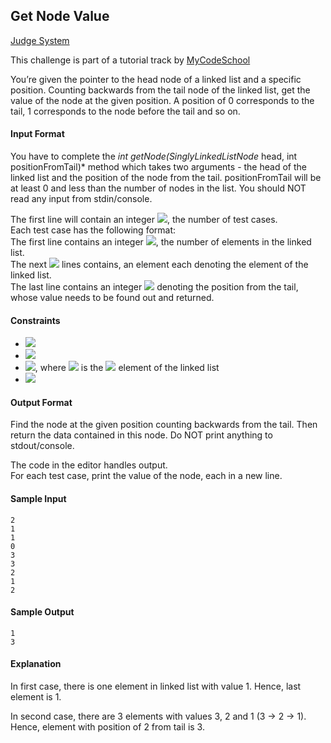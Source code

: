 ## Get Node Value

[Judge System]()

This challenge is part of a tutorial track by [MyCodeSchool](https://www.youtube.com/user/mycodeschool)

You’re given the pointer to the head node of a linked list and a specific position. Counting backwards from the tail node of the linked list, get the value of the node at the given position. A position of 0 corresponds to the tail, 1 corresponds to the node before the tail and so on.

#### Input Format

You have to complete the *int getNode(SinglyLinkedListNode* head, int positionFromTail)* method which takes two arguments - the head of the linked list and the position of the node from the tail. positionFromTail will be at least 0 and less than the number of nodes in the list. You should NOT read any input from stdin/console.

The first line will contain an integer <img src="https://latex.codecogs.com/svg.latex?\Large&space;t">, the number of test cases.<br>
Each test case has the following format:<br>
The first line contains an integer <img src="https://latex.codecogs.com/svg.latex?\Large&space;n">, the number of elements in the linked list.<br>
The next <img src="https://latex.codecogs.com/svg.latex?\Large&space;n"> lines contains, an element each denoting the element of the linked list.<br>
The last line contains an integer <img src="https://latex.codecogs.com/svg.latex?\Large&space;positionFromTail"> denoting the position from the tail, whose value needs to be found out and returned.

#### Constraints

- <img src="https://latex.codecogs.com/svg.latex?\Large&space;1\le{t}\le{10}">
- <img src="https://latex.codecogs.com/svg.latex?\Large&space;1\le{n}\le{1000}">
- <img src="https://latex.codecogs.com/svg.latex?\Large&space;1\le{list_i}\le{1000}">, where <img src="https://latex.codecogs.com/svg.latex?\Large&space;list_i"> is the <img src="https://latex.codecogs.com/svg.latex?\Large&space;i^{th}"> element of the linked list
- <img src="https://latex.codecogs.com/svg.latex?\Large&space;1\le{positionFromTail}<n">

#### Output Format

Find the node at the given position counting backwards from the tail. Then return the data contained in this node. Do NOT print anything to stdout/console.

The code in the editor handles output.<br>
For each test case, print the value of the node, each in a new line.

#### Sample Input
```
2
1
1
0
3
3
2
1
2
```
#### Sample Output
```
1
3
```
#### Explanation

In first case, there is one element in linked list with value 1. Hence, last element is 1.

In second case, there are 3 elements with values 3, 2 and 1 (3 -> 2 -> 1). Hence, element with position of 2 from tail is 3.
